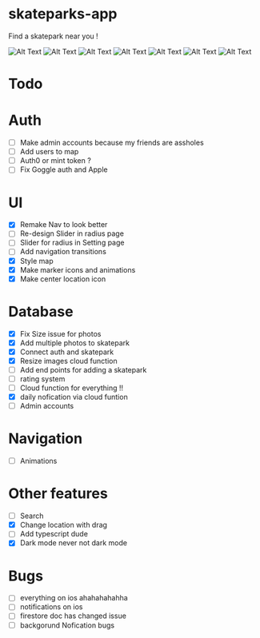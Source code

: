 # skateparks-app

Find a skatepark near you !

![Alt Text](./screenshots/startup.png)
![Alt Text](./screenshots/login.png)
![Alt Text](./screenshots/cards.png)
![Alt Text](./screenshots/park.png)
![Alt Text](./screenshots/radius.png)
![Alt Text](./screenshots/setting2.png)
![Alt Text](./screenshots/darkmode2.png)

# Todo

# Auth 
- [ ] Make admin accounts because my friends are assholes
- [ ] Add users to map 
- [ ] Auth0 or mint token ?
- [ ] Fix Goggle auth and Apple 

# UI 

- [X] Remake Nav to look better
- [ ] Re-design Slider in radius page 
- [ ] Slider for radius in Setting page
- [ ] Add navigation transitions 
- [X] Style map 
- [X] Make marker icons and animations
- [X] Make center location icon

# Database 

- [X] Fix Size issue for photos 
- [X] Add multiple photos to skatepark
- [X] Connect auth and skatepark 
- [X] Resize images cloud function 
- [ ] Add end points for adding a skatepark 
- [ ] rating system 
- [ ] Cloud function for everything !!
- [X] daily nofication via cloud funtion
- [ ] Admin accounts

# Navigation

- [ ] Animations

# Other features 

- [ ] Search 
- [X] Change location with drag 
- [ ] Add typescript dude
- [X] Dark mode never not dark mode

# Bugs 

- [ ] everything on ios ahahahahahha
- [ ] notifications on ios 
- [ ] firestore doc has changed issue
- [ ] backgorund Nofication bugs